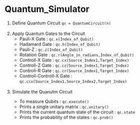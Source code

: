 # Quantum_Simulator
<ol><li>Define Quantum Circuit <code>qc = QuantumCircuit(n)</code></li>
  <br><li>Apply Quantum Gates to the Circuit 
  <ul><li>Pauli-X Gate : <code>qc.x(Index_of_Qubit)</code></li>
  <li>Hadamard Gate : <code>qc.h(Index_of_Qubit)</code></li> 
  <li>Pauli-Z : <code>qc.z(Index_of_Qubit)</code></li> 
  <li>Rotation Gate : <code>qc.r(Angle_in_radians,Index_of_Qubit)</code></li> 
  <li>Controll-X Gate : <code>qc.cx(Source_Index1,Target_Index)</code></li>
  <li>Controll-Z Gate : <code>qc.cz(Source_Index1,Target_Index)</code></li>
  <li>Controll-R Gate : <code>qc.cr(Source_Index1,Target_Index)</code></li> 
  <li>Controll-Controll-X Gate : <code>qc.ccx(Source_Index1,Source_Index2,Target_Index)</code></li></ul>
  </li></br>
  <li>Simulate the Quanutm Circuit</li>
  <ul><li>To measure Qubits : <code>qc.execute()</code></li>
  <li>Prints a single unitary matrix : <code>qc.unitary()</code></li>
  <li>Prints the current quantum state of the circuit : <code>qc.state</code></li>
  <li>Prints the probability of the states : <code>qc.prob()</code></li></ul></ol>
